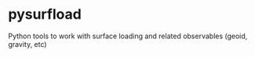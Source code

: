 # pysurfload
Python tools to work with surface loading and related observables (geoid, gravity, etc) 
